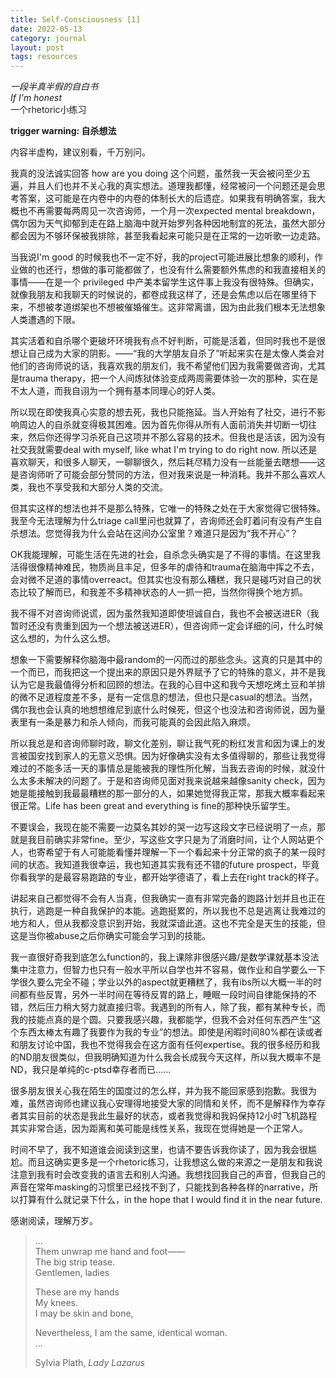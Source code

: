 ```yaml
---
title: Self-Consciousness [1]
date: 2022-05-13
category: journal
layout: post
tags: resources
---
```


*一段半真半假的自白书*   
*If I'm honest*  
一个rhetoric小练习

**trigger warning: 自杀想法**

内容半虚构，建议别看，千万别问。

我真的没法诚实回答 how are you doing 这个问题，虽然我一天会被问至少五遍，并且人们也并不关心我的真实想法。道理我都懂，经常被问一个问题还是会思考答案，这可能是在内卷中的内卷的体制长大的后遗症。如果我有明确答案，我大概也不再需要每两周见一次咨询师，一个月一次expected mental breakdown，偶尔因为天气抑郁到走在路上脑海中就开始罗列各种因地制宜的死法，虽然大部分都会因为不够环保被我排除，甚至我看起来可能只是在正常的一边听歌一边走路。

当我说I'm good 的时候我也不一定不好，我的project可能进展比想象的顺利，作业做的也还行，想做的事可能都做了，也没有什么需要额外焦虑的和我直接相关的事情——在是一个 privileged 中产美本留学生这件事上我没有很特殊。但确实，就像我朋友和我聊天的时候说的，都卷成我这样了，还是会焦虑以后在哪里待下来，不想被孝道绑架也不想被催婚催生。这非常离谱，因为由此我们根本无法想象人类遭遇的下限。

其实活着和自杀哪个更破坏环境我有点不好判断，可能是活着，但同时我也不是很想让自己成为大家的阴影。——“我的大学朋友自杀了”听起来实在是太像人类会对他们的咨询师说的话，我喜欢我的朋友们，我不希望他们因为我需要做咨询，尤其是trauma therapy，把一个人间炼狱体验变成两周需要体验一次的那种，实在是不太人道，而我自诩为一个拥有基本同理心的好人类。

所以现在即使我真心实意的想去死，我也只能拖延。当人开始有了社交，进行不影响周边人的自杀就变得极其困难。因为首先你得从所有人面前消失并切断一切往来，然后你还得学习杀死自己这项并不那么容易的技术。但我也是活该，因为没有社交我就需要deal with myself, like what I'm trying to do right now. 所以还是喜欢聊天，和很多人聊天，一聊聊很久，然后耗尽精力没有一丝能量去瞎想——这是咨询师听了可能会部分赞同的方法，但对我来说是一种消耗。我并不那么喜欢人类，我也不享受我和大部分人类的交流。

但其实这样的想法也并不是那么特殊，它唯一的特殊之处在于大家觉得它很特殊。我至今无法理解为什么triage call里问也就算了，咨询师还会盯着问有没有产生自杀想法。您觉得我为什么会站在这间办公室里？难道只是因为“我不开心”？

OK我能理解，可能生活在先进的社会，自杀念头确实是了不得的事情。在这里我活得很像精神难民，物质尚且丰足，但多年的虐待和trauma在脑海中挥之不去，会对微不足道的事情overreact。但其实也没有那么糟糕，我只是碰巧对自己的状态比较了解而已，和我差不多精神状态的人一抓一把，当然你得换个地方抓。

我不得不对咨询师说谎，因为虽然我知道即使坦诚自白，我也不会被送进ER（我暂时还没有贵重到因为一个想法被送进ER），但咨询师一定会详细的问，什么时候这么想的，为什么这么想。

想象一下需要解释你脑海中最random的一闪而过的那些念头。这真的只是其中的一个而已，而我把这一个提出来的原因只是外界赋予了它的特殊的意义，并不是我认为它是我最值得分析和回顾的想法。在我的心目中这和我今天想吃烤土豆和羊排的微不足道程度差不多，是有一定信息的想法，但也只是casual的想法。当然，偶尔我也会认真的地想想维尼到底什么时候死，但这个也没法和咨询师说，因为量表里有一条是暴力和杀人倾向，而我可能真的会因此陷入麻烦。

所以我总是和咨询师聊时政，聊文化差别，聊让我气死的粉红发言和因为课上的发言被国安找到家人的无意义恐惧。因为好像确实没有太多值得聊的，那些让我觉得难过的不能多活一天的事情总是能被我的理性所化解，当我去咨询的时候，就没什么太多未解决的问题了。于是和咨询师见面对我来说越来越像sanity check，因为她是能接触到我最最糟糕的那一部分的人，如果她觉得我正常，那我大概率看起来很正常。Life has been great and everything is fine的那种快乐留学生。

不要误会，我现在能不需要一边莫名其妙的哭一边写这段文字已经说明了一点，那就是我目前确实非常fine。至少，写这些文字只是为了消磨时间，让个人网站更个人，也寄希望于有人可能能看懂并理解一下一个看起来十分正常的疯子的某一段时间的状态。我知道我很幸运，我也知道其实我有还不错的future prospect，毕竟你看我学的是最容易跑路的专业，都开始学德语了，看上去在right track的样子。

讲起来自己都觉得不会有人当真，但我确实一直有非常完备的跑路计划并且也正在执行，逃跑是一种自我保护的本能。逃跑挺累的，所以我也不总是逃离让我难过的地方和人，但从我都没意识到开始，我就深谙此道。这也不完全是天生的技能，但这是当你被abuse之后你确实可能会学习到的技能。

我一直很好奇我到底怎么function的，我上课除非很感兴趣/是数学课就基本没法集中注意力，但智力也只有一般水平所以自学也并不容易，做作业和自学要么一下学很久要么完全不碰；学业以外的aspect就更糟糕了，我有ibs所以大概一半的时间都有些反胃，另外一半时间在等待反胃的路上，睡眠一段时间自律能保持的不错，然后压力稍大努力就直接归零。我遇到的所有人，除了我，都有某种专长，而我的技能点真的是个圆。只要我感兴趣，我都能学，但我不会对任何东西产生“这个东西太棒太有趣了我要作为我的专业”的想法。即使是闲暇时间80%都在读或者和朋友讨论中国，我也不觉得我会在这方面有任何expertise。我的很多经历和我的ND朋友很类似，但我明确知道为什么我会长成我今天这样，所以我大概率不是ND，我只是单纯的c-ptsd幸存者而已......

很多朋友很关心我在陌生的国度过的怎么样，并为我不能回家感到抱歉。我很为难，虽然咨询师也建议我心安理得地接受大家的同情和关怀，而不是解释作为幸存者其实目前的状态是我此生最好的状态，或者我觉得和我妈保持12小时飞机路程其实非常合适，因为距离和美可能是线性关系，我现在觉得她是一个正常人。

时间不早了，我不知道谁会阅读到这里，也请不要告诉我你读了，因为我会很尴尬。而且这确实更多是一个rhetoric练习，让我想这么做的来源之一是朋友和我说注意到我有时会改变我的语言去和别人沟通。我想找回我自己的声音，但我自己的声音在常年masking的习惯里已经找不到了，只能找到各种各样的narrative，所以打算有什么就记录下什么，in the hope that I would find it in the near future.

感谢阅读，理解万岁。

> ...  
> Them unwrap me hand and foot——  
The big strip tease.   
Gentlemen, ladies  
>
> These are my hands   
My knees.  
I may be skin and bone,  
>
> Nevertheless, I am the same, identical woman.   
> ...
> 
> Sylvia Plath, *Lady Lazarus*

